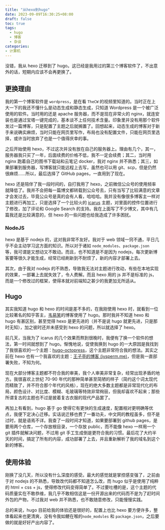 ```yaml
---
title: "从hexo到hugo"
date: 2023-09-09T16:30:25+08:00
draft: false
toc: true
tags:
  - hugo
  - 博客
  - 杂谈
categories:
- 计算机
---
```


<!--more-->

没错，我从 hexo 迁移到了 hugo。这已经是我用过的第三个博客软件了，不出意外的话，短期内应该不会再更换了。

## 更换理由

我的第一个博客软件是 `wordpress`，是在看 `TheCW` 的视频里知道的。当时正在上大一下的我还不懂什么是动态生成和静态生成，只知道 Wordpress 是一个被广泛使用的软件。当时用的还是 apache 服务器，而不是现在非常火的 nginx，就连安装也是通过宝塔一键完成的，基本谈不上任何技术含量。印象里并没有用那个软件发过一篇博客，只是配置了主题之后就搁置了。回想起来，动态生成的博客对于新手来说确实麻烦，当时只能在网页里写作，布局也没有配置文件，只能在网页里选择，或许当时放弃了也是一个值得庆幸的事。

之后开始使用 hexo，不过这次并没有放在自己的服务器上。理由有几个，其一，服务器我只买了一年，后面续费的价格不低，我不一定会续费；其二，当时用 nginx 跑着自己的图书下载站和云笔记 docker，我对 nginx 并不熟悉；其三，如果部署到服务器，写博客就只能远程上去写，虽然也可以用 git、scp，但是仍然很麻烦……所以，最后选择了 GitHub pages，一直用到了现在。

hexo 还是陪伴了我一段时间的，自打我用了 hexo，之前微信公众号的使用频率就降低了。我并不会把每一篇博文都转载到公众号去，只有当写了比较满意的文章才会发过去，毕竟公众号是真的会有人看，哈哈哈。我并没有像很多博客主一样对主题进行再加工，只是选择了一个比较火的 [icarus](https://ppoffice.github.io/hexo-theme-icarus/) 主题，对里面的控件位置进行了修改，加了评论和 Google Search 的支持。我在上面写了不少博文，其中有几篇我还是比较满意的，但 hexo 的一些问题也给我造成了许多困扰。

### NodeJS

hexo 是基于 nodejs 的，这对我非常不友好。我对于 web 领域一窍不通，平日几乎不会主动学习这方面的知识。所以对于诸如 `node_modules`、`package.json `等，我可谓是又想动又不敢动。而且，也不知道是不是因为 nodejs，每次更新博客要等很久才能生成，经常已经刷新到不耐烦了，新的内容才部署上去。

其次，由于我对 nodejs 的不熟悉，导致我无法对主题进行改动，有些在本地实现的效果，一部署上去就失效了，令人费解。而且 hexo 用的 js 并不是标准的 js，而是一个修改过的框架，使得本就对前端知之甚少的我更加无所适从。

## Hugo

其实我知道 hugo 和 hexo 的时间是差不多的，在我刚使用 hexo 时，就看到一位比较著名的知乎答主，[韦易笑](https://www.zhihu.com/people/skywind3000)的博客使用了 hugo。那时我并不知道 hexo 和 hugo 有甚区别，甚至觉得 hexo 是更先进的（并不是说 hugo 就更先进，只是那时无知），加之彼时还并未感受到 hexo 的问题，所以就选择了 hexo。

前几天，当我为了 icarus 的几个效果而熬到很晚时，我便有了换一个软件的想法，第一时间就想到了 hugo。惭愧地说，促使我换到 hugo 的一大原因是我找到了我很喜欢的一个主题：[hugo-octopress](https://themes.gohugo.io/themes/hugo-octopress/#mainsections)，这个主题非常符合我的想法。其实之前在 hexo 也有一个我喜欢的主题：[王子亭的博客 (jysperm.me)](https://jysperm.me/)，但是我一直部署失败，不知为何。

现在大部分博客主题都不符合我的审美，我个人审美非常复杂，经常出现矛盾的地方。我很喜欢上世纪 70-90 年代的那种简单甚至简陋的样子（简约这个词太现代而精致了，并不符合那个年代的风格），现在的绝大多数主题都是非常现代化的布局，颜色设计、对比度、模糊、毛玻璃等特效非常绚丽，但我却喜欢不起来；那些所谓复古的主题也不过是披着复古衣服的现代产品罢了。

再加上有看到，hugo 基于 go 使得它有更快的生成速度，配置相对更明确等优点，我便下定决心迁移。实话说迁移也费了一番功夫，中文网的教程虽多，但不是过时，就是语焉不详。我查了一段时间才知道，如果要部署到 github pages，是要用两个仓库，一个存放根目录，一个存放 public，而不能像 hexo 一样用一个 git 插件就解决问题，不过用 git 手工生成倒是更符合我的习惯。最后花了大约半天的时间，搞定了所有的内容，成功部署了上去，并且重新解析了我的域名到这个新的博客。

## 使用体验

刚换了没几天，所以没有什么深度的感受。最大的感觉就是掌控感变强了，之前由于对 nodejs 的不熟悉，导致改代码都不知道怎么改，而 hugo 似乎是使用了纯粹的 html + css + js，使得修改代码变得简单了。不过要吐槽的是，这个主题的代码质量实在不敢恭维，我几乎不敢相信这是一份开源出来的代码而不是为了赶时间外包的产物，不过我对 web 并不熟悉，也不敢随意修改，只能慢慢实践。

总的来说，hugo 目前给我的体验还是很好的，配置上也比 hexo 要方便许多，整体看起来也更清爽，没有令我如鲠在喉的`node_modules` 和 `package.json`，之后要做的就是好好产出内容了。
